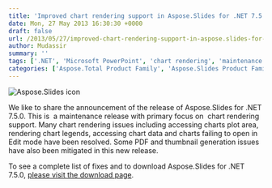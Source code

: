 ```yaml
---
title: 'Improved chart rendering support in Aspose.Slides for .NET 7.5.0'
date: Mon, 27 May 2013 16:30:30 +0000
draft: false
url: /2013/05/27/improved-chart-rendering-support-in-aspose.slides-for-.net-7.5.0/
author: Mudassir
summary: ''
tags: ['.NET', 'Microsoft PowerPoint', 'chart rendering', 'maintenance release', 'product release']
categories: ['Aspose.Total Product Family', 'Aspose.Slides Product Family']
---
```


![Aspose.Slides icon][1]

We like to share the announcement of the release of Aspose.Slides for .NET 7.5.0. This is  a maintenance release with primary focus on  chart rendering support. Many chart rendering issues including accessing charts plot area, rendering chart legends, accessing chart data and charts failing to open in Edit mode have been resolved. Some PDF and thumbnail generation issues have also been mitigated in this new release.

To see a complete list of fixes and to download Aspose.Slides for .NET 7.5.0, [please visit the download page][2].




[1]: http://www.aspose.com/Images/aspose.slides-logo2.jpg
[2]: http://www.aspose.com/community/files/51/.net-components/aspose.slides-for-.net/default.aspx





